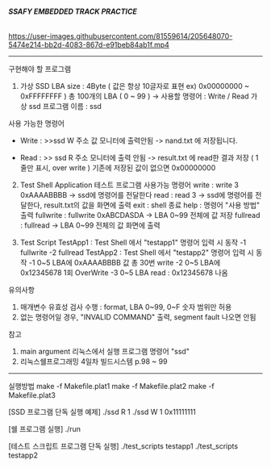 ###### **SSAFY EMBEDDED TRACK PRACTICE**

https://user-images.githubusercontent.com/81559614/205648070-5474e214-bb2d-4083-867d-e91beb84ab1f.mp4

---

구현해야 할 프로그램
 1) 가상 SSD
  LBA size : 4Byte ( 값은 항상 10글자로 표현 ex) 0x00000000 ~ 0xFFFFFFFF )
  총 100개의 LBA ( 0 ~ 99 )
 -> 사용할 명령어 : Write / Read
  가상 ssd 프로그램 이름 : ssd
 
 사용 가능한 명령어
   - Write : >>ssd W 주소 값 
   모니터에 출력안됨 -> nand.txt 에 저장됩니다.
   
   - Read : >> ssd R 주소
   모니터에 출력 안됨 -> result.txt 에 read한 결과 저장 ( 1줄만 표시, over write )
   기존에 저장된 값이 없으면 0x00000000

 2) Test Shell Application
  테스트 프로그램
  사용가능 명령어
   write     : write 3 0xAAAABBBB -> ssd에 명령어를 전달한다
   read      : read 3 -> ssd에 명령어를 전달한다, result.txt의 값을 화면에 출력
   exit       : shell 종료
   help      : 명령어 "사용 방법" 출력
   fullwrite : fullwrite 0xABCDASDA -> LBA 0~99 전체에 값 저장
   fullread : fullread -> LBA 0~99 전체의 값 화면에 출력

 3) Test Script
  TestApp1 : Test Shell 에서 "testapp1" 명령어 입력 시 동작
          -1 fullwrite
          -2 fullread
  TestApp2 : Test Shell 에서 "testapp2" 명령어 입력 시 동작
          -1 0~5 LBA에 0xAAAABBBB 값 총 30번 write
          -2 0~5 LBA에 0x12345678 1회 OverWrite
          -3 0~5 LBA read : 0x12345678 나옴 

유의사항
 1) 매개변수 유효성 검사 수행 : format, LBA 0~99, 0~F 숫자 범위만 허용
 2) 없는 명령어일 경우, "INVALID COMMAND" 출력, segment fault 나오면 안됨

참고 
 1) main argument
    리눅스에서 실행 프로그램 명령어 "ssd"
 2) 리눅스쉘프로그래밍 4일차 빌드시스템 p.98 ~ 99



---

실행방법
make -f Makefile.plat1
make -f Makefile.plat2
make -f Makefile.plat3

[SSD 프로그램 단독 실행 예제]
    ./ssd R 1
    ./ssd W 1 0x11111111

[쉘 프로그램 실행]
    ./run

[테스트 스크립트 프로그램 단독 실행]
    ./test_scripts testapp1
    ./test_scripts testapp2

